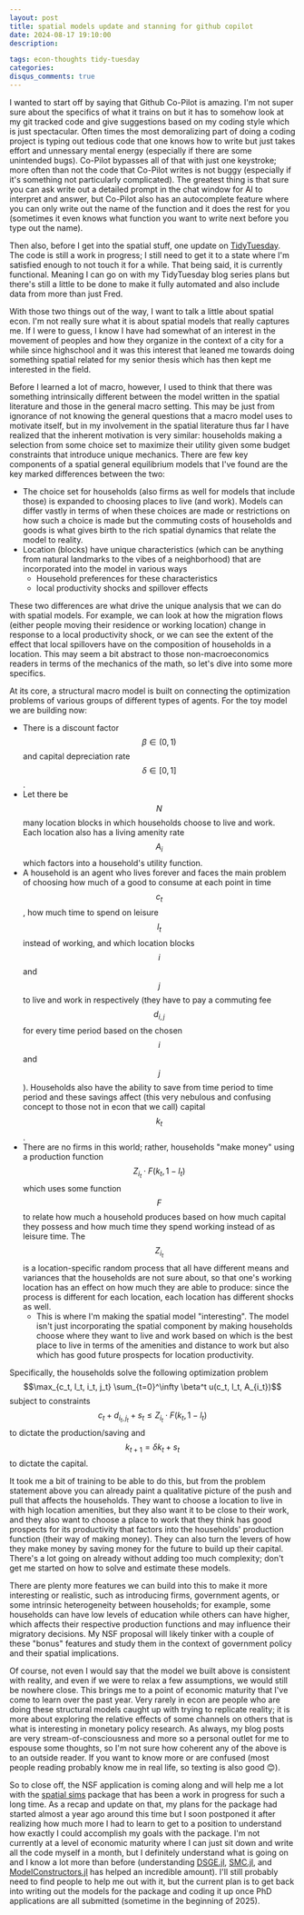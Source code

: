 ```yaml
---
layout: post
title: spatial models update and stanning for github copilot
date: 2024-08-17 19:10:00
description: 

tags: econ-thoughts tidy-tuesday
categories:
disqus_comments: true
---
```


I wanted to start off by saying that Github Co-Pilot is amazing. I'm not super sure about the specifics of what it trains on but it has to somehow look at my git tracked code and give suggestions based on my coding style which is just spectacular. Often times the most demoralizing part of doing a coding project is typing out tedious code that one knows how to write but just takes effort and unnessary mental energy (especially if there are some unintended bugs). Co-Pilot bypasses all of that with just one keystroke; more often than not the code that Co-Pilot writes is not buggy (especially if it's something not particularly complicated). The greatest thing is that sure you can ask write out a detailed prompt in the chat window for AI to interpret and answer, but Co-Pilot also has an autocomplete feature where you can only write out the name of the function and it does the rest for you (sometimes it even knows what function you want to write next before you type out the name).

Then also, before I get into the spatial stuff, one update on [TidyTuesday](https://github.com/pranay-gundam/TidyTuesday). The code is still a work in progress; I still need to get it to a state where I'm satisfied enough to not touch it for a while. That being said, it is currently functional. Meaning I can go on with my TidyTuesday blog series plans but there's still a little to be done to make it fully automated and also include data from more than just Fred.

With those two things out of the way, I want to talk a little about spatial econ. I'm not really sure what it is about spatial models that really captures me. If I were to guess, I know I have had somewhat of an interest in the movement of peoples and how they organize in the context of a city for a while since highschool and it was this interest that leaned me towards doing something spatial related for my senior thesis which has then kept me interested in the field.

Before I learned a lot of macro, however, I used to think that there was something intrinsically different between the model written in the spatial literature and those in the general macro setting. This may be just from ignorance of not knowing the general questions that a macro model uses to motivate itself, but in my involvement in the spatial literature thus far I have realized that the inherent motivation is very similar: households making a selection from some choice set to maximize their utility given some budget constraints that introduce unique mechanics. There are few key components of a spatial general equilibrium models that I've found are the key marked differences between the two:

- The choice set for households (also firms as well for models that include those) is expanded to choosing places to live (and work). Models can differ vastly in terms of when these choices are made or restrictions on how such a choice is made but the commuting costs of households and goods is what gives birth to the rich spatial dynamics that relate the model to reality.
- Location (blocks) have unique characteristics (which can be anything from natural landmarks to the vibes of a neighborhood) that are incorporated into the model in various ways
  - Household preferences for these characteristics
  - local productivity shocks and spillover effects

These two differences are what drive the unique analysis that we can do with spatial models. For example, we can look at how the migration flows (either people moving their residence or working location) change in response to a local productivity shock, or we can see the extent of the effect that local spillovers have on the composition of households in a location. This may seem a bit abstract to those non-macroeconomics readers in terms of the mechanics of the math, so let's dive into some more specifics.

At its core, a structural macro model is built on connecting the optimization problems of various groups of different types of agents. For the toy model we are building now:

- There is a discount factor $$\beta \in (0,1)$$ and capital depreciation rate $$\delta \in [0,1]$$.
- Let there be $$N$$ many location blocks in which households choose to live and work. Each location also has a living amenity rate $$A_i$$ which factors into a household's utility function.
- A household is an agent who lives forever and faces the main problem of choosing how much of a good to consume at each point in time $$c_t$$, how much time to spend on leisure $$l_t$$ instead of working, and which location blocks $$i$$ and $$j$$ to live and work in respectively (they have to pay a commuting fee $$d_{i,j}$$ for every time period based on the chosen $$i$$ and $$j$$). Households also have the ability to save from time period to time period and these savings affect (this very nebulous and confusing concept to those not in econ that we call) capital $$k_t$$.
- There are no firms in this world; rather, households "make money" using a production function $$Z_{i_t}\cdot F(k_t, 1 - l_t)$$ which uses some function $$F$$ to relate how much a household produces based on how much capital they possess and how much time they spend working instead of as leisure time. The $$Z_{i_t}$$ is a location-specific random process that all have different means and variances that the households are not sure about, so that one's working location has an effect on how much they are able to produce: since the process is different for each location, each location has different shocks as well.
  - This is where I'm making the spatial model "interesting". The model isn't just incorporating the spatial component by making households choose where they want to live and work based on which is the best place to live in terms of the amenities and distance to work but also which has good future prospects for location productivity.

Specifically, the households solve the following optimization problem $$\max_{c_t, l_t, i_t, j_t} \sum_{t=0}^\infty \beta^t u(c_t, l_t, A_{i_t})$$ subject to constraints $$c_t + d_{i_t, j_t} + s_t \leq Z_{i_t}\cdot F(k_t, 1 - l_t)$$ to dictate the production/saving and $$k_{t+1} = \delta k_t + s_t$$ to dictate the capital.

It took me a bit of training to be able to do this, but from the problem statement above you can already paint a qualitative picture of the push and pull that affects the households. They want to choose a location to live in with high location amenities, but they also want it to be close to their work, and they also want to choose a place to work that they think has good prospects for its productivity that factors into the households' production function (their way of making money). They can also turn the levers of how they make money by saving money for the future to build up their capital. There's a lot going on already without adding too much complexity; don't get me started on how to solve and estimate these models.

There are plenty more features we can build into this to make it more interesting or realistic, such as introducing firms, government agents, or some intrinsic heterogeneity between households; for example, some households can have low levels of education while others can have higher, which affects their respective production functions and may influence their migratory decisions. My NSF proposal will likely tinker with a couple of these "bonus" features and study them in the context of government policy and their spatial implications.

Of course, not even I would say that the model we built above is consistent with reality, and even if we were to relax a few assumptions, we would still be nowhere close. This brings me to a point of economic maturity that I've come to learn over the past year. Very rarely in econ are people who are doing these structural models caught up with trying to replicate reality; it is more about exploring the relative effects of some channels on others that is what is interesting in monetary policy research. As always, my blog posts are very stream-of-consciousness and more so a personal outlet for me to espouse some thoughts, so I'm not sure how coherent any of the above is to an outside reader. If you want to know more or are confused (most people reading probably know me in real life, so texting is also good 😊).

So to close off, the NSF application is coming along and will help me a lot with the [spatial sims](https://github.com/pranay-gundam/spatial-sims) package that has been a work in progress for such a long time. As a recap and update on that, my plans for the package had started almost a year ago around this time but I soon postponed it after realizing how much more I had to learn to get to a position to understand how exactly I could accomplish my goals with the package. I'm not currently at a level of economic maturity where I can just sit down and write all the code myself in a month, but I definitely understand what is going on and I know a lot more than before (understanding [DSGE.jl](https://github.com/FRBNY-DSGE/DSGE.jl), [SMC.jl](https://github.com/FRBNY-DSGE/SMC.jl), and [ModelConstructors.jl](https://github.com/FRBNY-DSGE/ModelConstructors.jl) has helped an incredible amount). I'll still probably need to find people to help me out with it, but the current plan is to get back into writing out the models for the package and coding it up once PhD applications are all submitted (sometime in the beginning of 2025).
